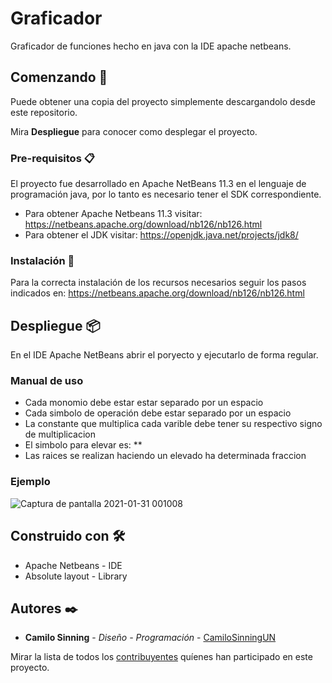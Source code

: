 # Graficador

Graficador de funciones hecho en java con la IDE apache netbeans.

## Comenzando 🚀

Puede obtener una copia del proyecto simplemente descargandolo desde este repositorio.

Mira **Despliegue** para conocer como desplegar el proyecto.

### Pre-requisitos 📋

El proyecto fue desarrollado en Apache NetBeans 11.3 en el lenguaje de programación java, por lo tanto es necesario tener el SDK correspondiente.

* Para obtener Apache Netbeans 11.3 visitar: https://netbeans.apache.org/download/nb126/nb126.html
* Para obtener el JDK visitar: https://openjdk.java.net/projects/jdk8/

### Instalación 🔧

Para la correcta instalación de los recursos necesarios seguir los pasos indicados en: https://netbeans.apache.org/download/nb126/nb126.html

## Despliegue 📦

En el IDE Apache NetBeans abrir el poryecto y ejecutarlo de forma regular.

### Manual de uso

- Cada monomio debe estar estar separado por un espacio
- Cada simbolo de operación debe estar separado por un espacio
- La constante que multiplica cada varible debe tener su respectivo signo de multiplicacion
- El simbolo para elevar es: **
- Las raices se realizan haciendo un elevado ha determinada fraccion

### Ejemplo

![Captura de pantalla 2021-01-31 001008](https://user-images.githubusercontent.com/61607058/106375263-b16e4d80-6358-11eb-8067-101512651ddf.jpg)

## Construido con 🛠️

* Apache Netbeans - IDE
* Absolute layout - Library

## Autores ✒️

* **Camilo Sinning** - *Diseño - Programación* - [CamiloSinningUN](https://github.com/CamiloSinningUN)

Mirar la lista de todos los [contribuyentes](https://github.com/CamiloSinningUN/Covid-19-simulator/contributors) quíenes han participado en este proyecto. 

